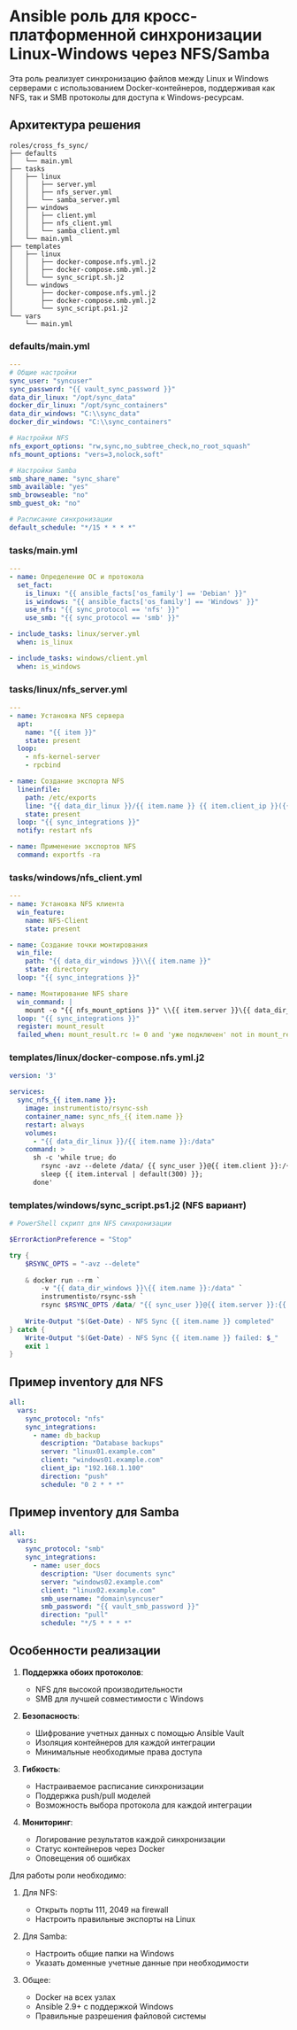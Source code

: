 # Ansible роль для кросс-платформенной синхронизации Linux-Windows через NFS/Samba

Эта роль реализует синхронизацию файлов между Linux и Windows серверами с использованием Docker-контейнеров, поддерживая как NFS, так и SMB протоколы для доступа к Windows-ресурсам.

## Архитектура решения

```
roles/cross_fs_sync/
├── defaults
│   └── main.yml
├── tasks
│   ├── linux
│   │   ├── server.yml
│   │   ├── nfs_server.yml
│   │   └── samba_server.yml
│   ├── windows
│   │   ├── client.yml
│   │   ├── nfs_client.yml
│   │   └── samba_client.yml
│   └── main.yml
├── templates
│   ├── linux
│   │   ├── docker-compose.nfs.yml.j2
│   │   ├── docker-compose.smb.yml.j2
│   │   └── sync_script.sh.j2
│   └── windows
│       ├── docker-compose.nfs.yml.j2
│       ├── docker-compose.smb.yml.j2
│       └── sync_script.ps1.j2
└── vars
    └── main.yml
```

### defaults/main.yml

```yaml
---
# Общие настройки
sync_user: "syncuser"
sync_password: "{{ vault_sync_password }}"
data_dir_linux: "/opt/sync_data"
docker_dir_linux: "/opt/sync_containers"
data_dir_windows: "C:\\sync_data"
docker_dir_windows: "C:\\sync_containers"

# Настройки NFS
nfs_export_options: "rw,sync,no_subtree_check,no_root_squash"
nfs_mount_options: "vers=3,nolock,soft"

# Настройки Samba
smb_share_name: "sync_share"
smb_available: "yes"
smb_browseable: "no"
smb_guest_ok: "no"

# Расписание синхронизации
default_schedule: "*/15 * * * *"
```

### tasks/main.yml

```yaml
---
- name: Определение ОС и протокола
  set_fact:
    is_linux: "{{ ansible_facts['os_family'] == 'Debian' }}"
    is_windows: "{{ ansible_facts['os_family'] == 'Windows' }}"
    use_nfs: "{{ sync_protocol == 'nfs' }}"
    use_smb: "{{ sync_protocol == 'smb' }}"

- include_tasks: linux/server.yml
  when: is_linux

- include_tasks: windows/client.yml
  when: is_windows
```

### tasks/linux/nfs_server.yml

```yaml
---
- name: Установка NFS сервера
  apt:
    name: "{{ item }}"
    state: present
  loop:
    - nfs-kernel-server
    - rpcbind

- name: Создание экспорта NFS
  lineinfile:
    path: /etc/exports
    line: "{{ data_dir_linux }}/{{ item.name }} {{ item.client_ip }}({{ nfs_export_options }})"
    state: present
  loop: "{{ sync_integrations }}"
  notify: restart nfs

- name: Применение экспортов NFS
  command: exportfs -ra
```

### tasks/windows/nfs_client.yml

```yaml
---
- name: Установка NFS клиента
  win_feature:
    name: NFS-Client
    state: present

- name: Создание точки монтирования
  win_file:
    path: "{{ data_dir_windows }}\\{{ item.name }}"
    state: directory
  loop: "{{ sync_integrations }}"

- name: Монтирование NFS share
  win_command: |
    mount -o "{{ nfs_mount_options }}" \\{{ item.server }}\{{ data_dir_linux | replace('/','\\') }}\{{ item.name }} {{ data_dir_windows }}\{{ item.name }}
  loop: "{{ sync_integrations }}"
  register: mount_result
  failed_when: mount_result.rc != 0 and 'уже подключен' not in mount_result.stderr
```

### templates/linux/docker-compose.nfs.yml.j2

```yaml
version: '3'

services:
  sync_nfs_{{ item.name }}:
    image: instrumentisto/rsync-ssh
    container_name: sync_nfs_{{ item.name }}
    restart: always
    volumes:
      - "{{ data_dir_linux }}/{{ item.name }}:/data"
    command: >
      sh -c 'while true; do
        rsync -avz --delete /data/ {{ sync_user }}@{{ item.client }}:/{{ data_dir_windows }}/{{ item.name }} || true;
        sleep {{ item.interval | default(300) }};
      done'
```

### templates/windows/sync_script.ps1.j2 (NFS вариант)

```powershell
# PowerShell скрипт для NFS синхронизации

$ErrorActionPreference = "Stop"

try {
    $RSYNC_OPTS = "-avz --delete"
    
    & docker run --rm `
        -v "{{ data_dir_windows }}\{{ item.name }}:/data" `
        instrumentisto/rsync-ssh `
        rsync $RSYNC_OPTS /data/ "{{ sync_user }}@{{ item.server }}:{{ item.remote_path | default('/data') }}"
    
    Write-Output "$(Get-Date) - NFS Sync {{ item.name }} completed"
} catch {
    Write-Output "$(Get-Date) - NFS Sync {{ item.name }} failed: $_"
    exit 1
}
```

## Пример inventory для NFS

```yaml
all:
  vars:
    sync_protocol: "nfs"
    sync_integrations:
      - name: db_backup
        description: "Database backups"
        server: "linux01.example.com"
        client: "windows01.example.com"
        client_ip: "192.168.1.100"
        direction: "push"
        schedule: "0 2 * * *"
```

## Пример inventory для Samba

```yaml
all:
  vars:
    sync_protocol: "smb"
    sync_integrations:
      - name: user_docs
        description: "User documents sync"
        server: "windows02.example.com"
        client: "linux02.example.com"
        smb_username: "domain\syncuser"
        smb_password: "{{ vault_smb_password }}"
        direction: "pull"
        schedule: "*/5 * * * *"
```

## Особенности реализации

1. **Поддержка обоих протоколов**:
   - NFS для высокой производительности
   - SMB для лучшей совместимости с Windows

2. **Безопасность**:
   - Шифрование учетных данных с помощью Ansible Vault
   - Изоляция контейнеров для каждой интеграции
   - Минимальные необходимые права доступа

3. **Гибкость**:
   - Настраиваемое расписание синхронизации
   - Поддержка push/pull моделей
   - Возможность выбора протокола для каждой интеграции

4. **Мониторинг**:
   - Логирование результатов каждой синхронизации
   - Статус контейнеров через Docker
   - Оповещения об ошибках

Для работы роли необходимо:

1. Для NFS:
   - Открыть порты 111, 2049 на firewall
   - Настроить правильные экспорты на Linux

2. Для Samba:
   - Настроить общие папки на Windows
   - Указать доменные учетные данные при необходимости

3. Общее:
   - Docker на всех узлах
   - Ansible 2.9+ с поддержкой Windows
   - Правильные разрешения файловой системы